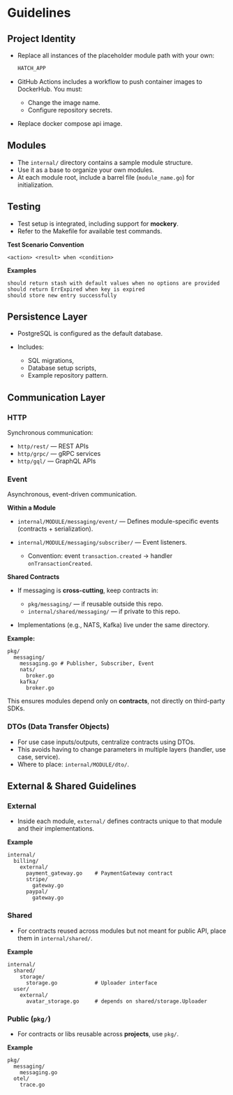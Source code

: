 # Guidelines

## Project Identity

* Replace all instances of the placeholder module path with your own:

  ```bash
  HATCH_APP
  ```

* GitHub Actions includes a workflow to push container images to DockerHub.
  You must:
  * Change the image name.
  * Configure repository secrets.
    
* Replace docker compose api image.

## Modules

* The `internal/` directory contains a sample module structure.
* Use it as a base to organize your own modules.
* At each module root, include a barrel file (`module_name.go`) for initialization.

## Testing

* Test setup is integrated, including support for **mockery**.
* Refer to the Makefile for available test commands.

**Test Scenario Convention**

```
<action> <result> when <condition>
```

**Examples**

```
should return stash with default values when no options are provided
should return ErrExpired when key is expired
should store new entry successfully
```

## Persistence Layer

* PostgreSQL is configured as the default database.
* Includes:

  * SQL migrations,
  * Database setup scripts,
  * Example repository pattern.

## Communication Layer

### HTTP

Synchronous communication:

* `http/rest/` — REST APIs
* `http/grpc/` — gRPC services
* `http/gql/` — GraphQL APIs

### Event

Asynchronous, event-driven communication.

**Within a Module**

* `internal/MODULE/messaging/event/` — Defines module-specific events (contracts + serialization).
* `internal/MODULE/messaging/subscriber/` — Event listeners.

  * Convention: event `transaction.created` → handler `onTransactionCreated`.

**Shared Contracts**

* If messaging is **cross-cutting**, keep contracts in:

  * `pkg/messaging/` — if reusable outside this repo.
  * `internal/shared/messaging/` — if private to this repo.
* Implementations (e.g., NATS, Kafka) live under the same directory.

**Example:**

```
pkg/
  messaging/
    messaging.go # Publisher, Subscriber, Event
    nats/
      broker.go
    kafka/
      broker.go
```

This ensures modules depend only on **contracts**, not directly on third-party SDKs.

### DTOs (Data Transfer Objects)

* For use case inputs/outputs, centralize contracts using DTOs.
* This avoids having to change parameters in multiple layers (handler, use case, service).
* Where to place: `internal/MODULE/dto/`.

## External & Shared Guidelines

### External

* Inside each module, `external/` defines contracts unique to that module and their implementations.

**Example**

```
internal/
  billing/
    external/
      payment_gateway.go    # PaymentGateway contract
      stripe/
        gateway.go
      paypal/
        gateway.go
```

### Shared

* For contracts reused across modules but not meant for public API, place them in `internal/shared/`.

**Example**

```
internal/
  shared/
    storage/
      storage.go            # Uploader interface
  user/
    external/
      avatar_storage.go     # depends on shared/storage.Uploader
```

### Public (`pkg/`)

* For contracts or libs reusable across **projects**, use `pkg/`.

**Example**

```
pkg/
  messaging/
    messaging.go
  otel/
    trace.go
```
